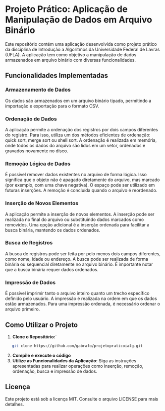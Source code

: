 # Projeto Prático: Aplicação de Manipulação de Dados em Arquivo Binário

Este repositório contém uma aplicação desenvolvida como projeto prático da disciplina de Introdução a Algoritmos da Universidade Federal de Lavras (UFLA). A aplicação tem como objetivo a manipulação de dados armazenados em arquivo binário com diversas funcionalidades.

## Funcionalidades Implementadas

### Armazenamento de Dados

Os dados são armazenados em um arquivo binário tipado, permitindo a importação e exportação para o formato CSV.

### Ordenação de Dados

A aplicação permite a ordenação dos registros por dois campos diferentes do registro. Para isso, utiliza um dos métodos eficientes de ordenação: quick sort, merge sort ou shell sort. A ordenação é realizada em memória, onde todos os dados do arquivo são lidos em um vetor, ordenados e gravados novamente no disco.

### Remoção Lógica de Dados

É possível remover dados existentes no arquivo de forma lógica. Isso significa que o objeto não é apagado diretamente do arquivo, mas marcado (por exemplo, com uma chave negativa). O espaço pode ser utilizado em futuras inserções. A remoção é concluída quando o arquivo é reordenado.

### Inserção de Novos Elementos

A aplicação permite a inserção de novos elementos. A inserção pode ser realizada no final do arquivo ou substituindo dados marcados como removidos. Uma opção adicional é a inserção ordenada para facilitar a busca binária, mantendo os dados ordenados.

### Busca de Registros

A busca de registros pode ser feita por pelo menos dois campos diferentes, como nome, idade ou endereço. A busca pode ser realizada de forma binária ou sequencial diretamente no arquivo binário. É importante notar que a busca binária requer dados ordenados.

### Impressão de Dados

É possível imprimir tanto o arquivo inteiro quanto um trecho específico definido pelo usuário. A impressão é realizada na ordem em que os dados estão armazenados. Para uma impressão ordenada, é necessário ordenar o arquivo primeiro.

## Como Utilizar o Projeto

1. **Clone o Repositório:**`
```bash
   git clone https://github.com/gabrafo/projetopraticoialg.git
```
2. **Compile e execute o código**
3. **Utilize as Funcionalidades da Aplicação:**
Siga as instruções apresentadas para realizar operações como inserção, remoção, ordenação, busca e impressão de dados.

## Licença
Este projeto está sob a licença MIT. Consulte o arquivo LICENSE para mais detalhes.
